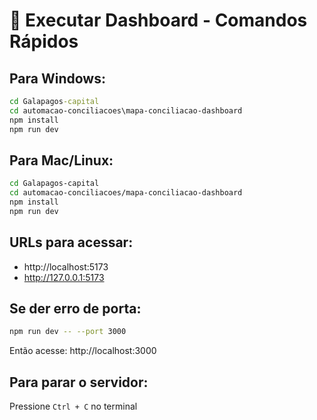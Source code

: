 # 🚀 Executar Dashboard - Comandos Rápidos

## Para Windows:
```cmd
cd Galapagos-capital
cd automacao-conciliacoes\mapa-conciliacao-dashboard
npm install
npm run dev
```

## Para Mac/Linux:
```bash
cd Galapagos-capital
cd automacao-conciliacoes/mapa-conciliacao-dashboard
npm install
npm run dev
```

## URLs para acessar:
- http://localhost:5173
- http://127.0.0.1:5173

## Se der erro de porta:
```bash
npm run dev -- --port 3000
```
Então acesse: http://localhost:3000

## Para parar o servidor:
Pressione `Ctrl + C` no terminal

